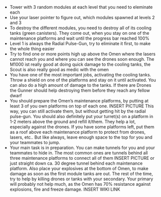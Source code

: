 - Tower with 3 random modules at each level that you need to eleminate each
- Use your laser pointer to figure out, which modules spawned at levels 2 and 3
- To destroy the different modules, you need to destroy all of its cooling tanks (green canisters). They come out, when you stay on one of the maintenance platforms and wait until the progress bar reached 100%
- Level 1 is always the Radial Pulse-Gun, try to eliminate it first, to make the whole thing easier
- <ClassHighlight name='scout'>Try to find one or more points high up above the Omen where the lasers cannot reach you and where you can see the drones soon enough. The M1000 ist really good at doing quick damage to the cooling tanks, the Scout is also really good as medic with the omen</ClassHighlight>
- <ClassHighlight name='gunner'>You have one of the most important jobs, activating the cooling tanks. Throw a shield on one of the platforms and stay on it until activated. You can also do a high amount of damage to the tanks. If there are Drones the Gunner should help destroying them before they reach any fellow dwarf</ClassHighlight>
- <ClassHighlight name='engineer'>You should prepare the Omen’s maintenance platforms, by putting at least 3 of you own platforms on top of each one. INSERT PICTURE This way, you can still activate them, but without getting hit by the radial pulse-gun. You should also definitely put your turret(s) on a platform in 1-2 meters above the ground and refill it/them. They help a lot, especially against the drones. If you have some platforms left, put them as a roof above each maintenance platform to protect from drones, lasers, etc.. But like always, leave enough space to the top for you and your teammates to jump.</ClassHighlight>
- <ClassHighlight name='driller'>Your main task is in preparation. You can make tunnels for you and your teammates to hide in. The most common ones are tunnels behind all three maintenance platforms to connect all of them INSERT PICTURE or just straight down ca. 30 degree tunnel behind each maintenance platform. Also place your explosives at the bottom of Omen, to make damage as soon as the first module tanks are out. The rest of the time, try to help by killing drones or tanks with your secondary. Your primary will probably not help much, as the Omen has 70% resistance against explosions, fire and freeze damage. INSERT WIKI LINK</ClassHighlight>
